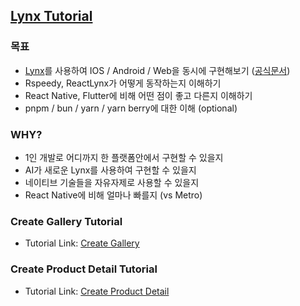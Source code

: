 ## [Lynx Tutorial](https://lynxjs.org/guide/start/quick-start.html/)

### 목표

- [Lynx](https://github.com/lynx-family/lynx)를 사용하여 IOS / Android / Web을 동시에 구현해보기 ([공식문서](https://lynxjs.org/guide/start/quick-start.html/))
- Rspeedy, ReactLynx가 어떻게 동작하는지 이해하기
- React Native, Flutter에 비해 어떤 점이 좋고 다른지 이해하기
- pnpm / bun / yarn / yarn berry에 대한 이해 (optional)

### WHY?

- 1인 개발로 어디까지 한 플랫폼안에서 구현할 수 있을지
- AI가 새로운 Lynx를 사용하여 구현할 수 있을지
- 네이티브 기술들을 자유자제로 사용할 수 있을지
- React Native에 비해 얼마나 빠를지 (vs Metro)

### Create Gallery Tutorial

- Tutorial Link: [Create Gallery](https://lynxjs.org/guide/start/tutorial-gallery.html)

### Create Product Detail Tutorial

- Tutorial Link: [Create Product Detail](https://lynxjs.org/guide/start/tutorial-product-detail.html)
